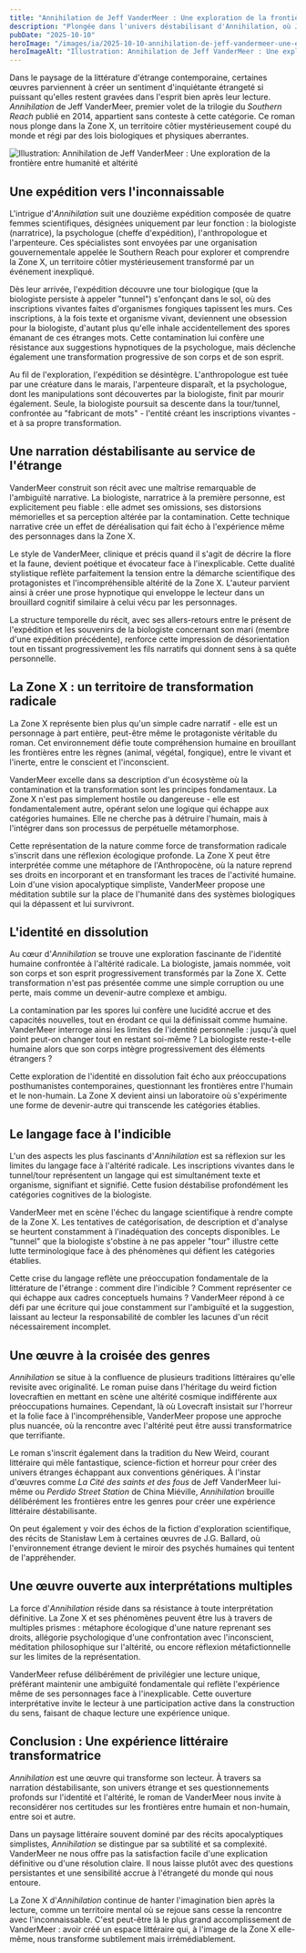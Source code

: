 ```yaml
---
title: "Annihilation de Jeff VanderMeer : Une exploration de la frontière entre humanité et altérité"
description: "Plongée dans l'univers déstabilisant d'Annihilation, où Jeff VanderMeer interroge les limites de l'identité humaine face à une nature radicalement autre."
pubDate: "2025-10-10"
heroImage: "/images/ia/2025-10-10-annihilation-de-jeff-vandermeer-une-exploration-de-la-fronti-2682a2-hero/2025-10-10-annihilation-de-jeff-vandermeer-une-exploration-de-la-fronti-2682a2-hero.png"
heroImageAlt: "Illustration: Annihilation de Jeff VanderMeer : Une exploration de la frontière entre humanité et altérité"
---
```


Dans le paysage de la littérature d'étrange contemporaine, certaines œuvres parviennent à créer un sentiment d'inquiétante étrangeté si puissant qu'elles restent gravées dans l'esprit bien après leur lecture. *Annihilation* de Jeff VanderMeer, premier volet de la trilogie du *Southern Reach* publié en 2014, appartient sans conteste à cette catégorie. Ce roman nous plonge dans la Zone X, un territoire côtier mystérieusement coupé du monde et régi par des lois biologiques et physiques aberrantes.


<picture><source srcset="/images/ia/2025-10-10-annihilation-de-jeff-vandermeer-une-exploration-de-la-fronti-2682a2-inline/2025-10-10-annihilation-de-jeff-vandermeer-une-exploration-de-la-fronti-2682a2-inline.avif" type="image/avif" /><source srcset="/images/ia/2025-10-10-annihilation-de-jeff-vandermeer-une-exploration-de-la-fronti-2682a2-inline/2025-10-10-annihilation-de-jeff-vandermeer-une-exploration-de-la-fronti-2682a2-inline.webp" type="image/webp" /><img src="/images/ia/2025-10-10-annihilation-de-jeff-vandermeer-une-exploration-de-la-fronti-2682a2-inline/2025-10-10-annihilation-de-jeff-vandermeer-une-exploration-de-la-fronti-2682a2-inline.png" alt="Illustration: Annihilation de Jeff VanderMeer : Une exploration de la frontière entre humanité et altérité" loading="lazy" decoding="async" /></picture>


## Une expédition vers l'inconnaissable

L'intrigue d'*Annihilation* suit une douzième expédition composée de quatre femmes scientifiques, désignées uniquement par leur fonction : la biologiste (narratrice), la psychologue (cheffe d'expédition), l'anthropologue et l'arpenteure. Ces spécialistes sont envoyées par une organisation gouvernementale appelée le Southern Reach pour explorer et comprendre la Zone X, un territoire côtier mystérieusement transformé par un événement inexpliqué.

Dès leur arrivée, l'expédition découvre une tour biologique (que la biologiste persiste à appeler "tunnel") s'enfonçant dans le sol, où des inscriptions vivantes faites d'organismes fongiques tapissent les murs. Ces inscriptions, à la fois texte et organisme vivant, deviennent une obsession pour la biologiste, d'autant plus qu'elle inhale accidentellement des spores émanant de ces étranges mots. Cette contamination lui confère une résistance aux suggestions hypnotiques de la psychologue, mais déclenche également une transformation progressive de son corps et de son esprit.

Au fil de l'exploration, l'expédition se désintègre. L'anthropologue est tuée par une créature dans le marais, l'arpenteure disparaît, et la psychologue, dont les manipulations sont découvertes par la biologiste, finit par mourir également. Seule, la biologiste poursuit sa descente dans la tour/tunnel, confrontée au "fabricant de mots" - l'entité créant les inscriptions vivantes - et à sa propre transformation.

## Une narration déstabilisante au service de l'étrange

VanderMeer construit son récit avec une maîtrise remarquable de l'ambiguïté narrative. La biologiste, narratrice à la première personne, est explicitement peu fiable : elle admet ses omissions, ses distorsions mémorielles et sa perception altérée par la contamination. Cette technique narrative crée un effet de déréalisation qui fait écho à l'expérience même des personnages dans la Zone X.

Le style de VanderMeer, clinique et précis quand il s'agit de décrire la flore et la faune, devient poétique et évocateur face à l'inexplicable. Cette dualité stylistique reflète parfaitement la tension entre la démarche scientifique des protagonistes et l'incompréhensible altérité de la Zone X. L'auteur parvient ainsi à créer une prose hypnotique qui enveloppe le lecteur dans un brouillard cognitif similaire à celui vécu par les personnages.

La structure temporelle du récit, avec ses allers-retours entre le présent de l'expédition et les souvenirs de la biologiste concernant son mari (membre d'une expédition précédente), renforce cette impression de désorientation tout en tissant progressivement les fils narratifs qui donnent sens à sa quête personnelle.

## La Zone X : un territoire de transformation radicale

La Zone X représente bien plus qu'un simple cadre narratif - elle est un personnage à part entière, peut-être même le protagoniste véritable du roman. Cet environnement défie toute compréhension humaine en brouillant les frontières entre les règnes (animal, végétal, fongique), entre le vivant et l'inerte, entre le conscient et l'inconscient.

VanderMeer excelle dans sa description d'un écosystème où la contamination et la transformation sont les principes fondamentaux. La Zone X n'est pas simplement hostile ou dangereuse - elle est fondamentalement autre, opérant selon une logique qui échappe aux catégories humaines. Elle ne cherche pas à détruire l'humain, mais à l'intégrer dans son processus de perpétuelle métamorphose.

Cette représentation de la nature comme force de transformation radicale s'inscrit dans une réflexion écologique profonde. La Zone X peut être interprétée comme une métaphore de l'Anthropocène, où la nature reprend ses droits en incorporant et en transformant les traces de l'activité humaine. Loin d'une vision apocalyptique simpliste, VanderMeer propose une méditation subtile sur la place de l'humanité dans des systèmes biologiques qui la dépassent et lui survivront.

## L'identité en dissolution

Au cœur d'*Annihilation* se trouve une exploration fascinante de l'identité humaine confrontée à l'altérité radicale. La biologiste, jamais nommée, voit son corps et son esprit progressivement transformés par la Zone X. Cette transformation n'est pas présentée comme une simple corruption ou une perte, mais comme un devenir-autre complexe et ambigu.

La contamination par les spores lui confère une lucidité accrue et des capacités nouvelles, tout en érodant ce qui la définissait comme humaine. VanderMeer interroge ainsi les limites de l'identité personnelle : jusqu'à quel point peut-on changer tout en restant soi-même ? La biologiste reste-t-elle humaine alors que son corps intègre progressivement des éléments étrangers ?

Cette exploration de l'identité en dissolution fait écho aux préoccupations posthumanistes contemporaines, questionnant les frontières entre l'humain et le non-humain. La Zone X devient ainsi un laboratoire où s'expérimente une forme de devenir-autre qui transcende les catégories établies.

## Le langage face à l'indicible

L'un des aspects les plus fascinants d'*Annihilation* est sa réflexion sur les limites du langage face à l'altérité radicale. Les inscriptions vivantes dans le tunnel/tour représentent un langage qui est simultanément texte et organisme, signifiant et signifié. Cette fusion déstabilise profondément les catégories cognitives de la biologiste.

VanderMeer met en scène l'échec du langage scientifique à rendre compte de la Zone X. Les tentatives de catégorisation, de description et d'analyse se heurtent constamment à l'inadéquation des concepts disponibles. Le "tunnel" que la biologiste s'obstine à ne pas appeler "tour" illustre cette lutte terminologique face à des phénomènes qui défient les catégories établies.

Cette crise du langage reflète une préoccupation fondamentale de la littérature de l'étrange : comment dire l'indicible ? Comment représenter ce qui échappe aux cadres conceptuels humains ? VanderMeer répond à ce défi par une écriture qui joue constamment sur l'ambiguïté et la suggestion, laissant au lecteur la responsabilité de combler les lacunes d'un récit nécessairement incomplet.

## Une œuvre à la croisée des genres

*Annihilation* se situe à la confluence de plusieurs traditions littéraires qu'elle revisite avec originalité. Le roman puise dans l'héritage du weird fiction lovecraftien en mettant en scène une altérité cosmique indifférente aux préoccupations humaines. Cependant, là où Lovecraft insistait sur l'horreur et la folie face à l'incompréhensible, VanderMeer propose une approche plus nuancée, où la rencontre avec l'altérité peut être aussi transformatrice que terrifiante.

Le roman s'inscrit également dans la tradition du New Weird, courant littéraire qui mêle fantastique, science-fiction et horreur pour créer des univers étranges échappant aux conventions génériques. À l'instar d'œuvres comme *La Cité des saints et des fous* de Jeff VanderMeer lui-même ou *Perdido Street Station* de China Miéville, *Annihilation* brouille délibérément les frontières entre les genres pour créer une expérience littéraire déstabilisante.

On peut également y voir des échos de la fiction d'exploration scientifique, des récits de Stanisław Lem à certaines œuvres de J.G. Ballard, où l'environnement étrange devient le miroir des psychés humaines qui tentent de l'appréhender.

## Une œuvre ouverte aux interprétations multiples

La force d'*Annihilation* réside dans sa résistance à toute interprétation définitive. La Zone X et ses phénomènes peuvent être lus à travers de multiples prismes : métaphore écologique d'une nature reprenant ses droits, allégorie psychologique d'une confrontation avec l'inconscient, méditation philosophique sur l'altérité, ou encore réflexion métafictionnelle sur les limites de la représentation.

VanderMeer refuse délibérément de privilégier une lecture unique, préférant maintenir une ambiguïté fondamentale qui reflète l'expérience même de ses personnages face à l'inexplicable. Cette ouverture interprétative invite le lecteur à une participation active dans la construction du sens, faisant de chaque lecture une expérience unique.

## Conclusion : Une expérience littéraire transformatrice

*Annihilation* est une œuvre qui transforme son lecteur. À travers sa narration déstabilisante, son univers étrange et ses questionnements profonds sur l'identité et l'altérité, le roman de VanderMeer nous invite à reconsidérer nos certitudes sur les frontières entre humain et non-humain, entre soi et autre.

Dans un paysage littéraire souvent dominé par des récits apocalyptiques simplistes, *Annihilation* se distingue par sa subtilité et sa complexité. VanderMeer ne nous offre pas la satisfaction facile d'une explication définitive ou d'une résolution claire. Il nous laisse plutôt avec des questions persistantes et une sensibilité accrue à l'étrangeté du monde qui nous entoure.

La Zone X d'*Annihilation* continue de hanter l'imagination bien après la lecture, comme un territoire mental où se rejoue sans cesse la rencontre avec l'inconnaissable. C'est peut-être là le plus grand accomplissement de VanderMeer : avoir créé un espace littéraire qui, à l'image de la Zone X elle-même, nous transforme subtilement mais irrémédiablement.